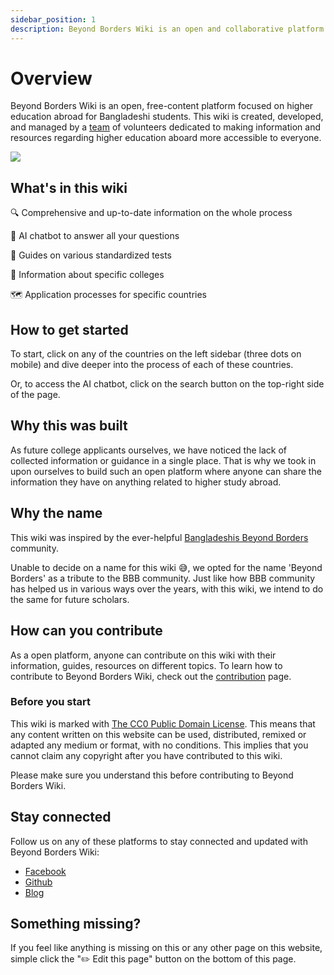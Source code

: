 ```yaml
---
sidebar_position: 1
description: Beyond Borders Wiki is an open and collaborative platform designed to empower Bangladeshi students on their journey to study abroad.
---
```


# Overview

Beyond Borders Wiki is an open, free-content platform focused on higher education abroad for Bangladeshi students. This wiki is created, developed, and managed by a [team](/team) of volunteers dedicated to making information and resources regarding higher education aboard more accessible to everyone.

![](/img/banner-thin-dark.png)

## What's in this wiki

🔍 Comprehensive and up-to-date information on the whole process

🤖 AI chatbot to answer all your questions

📘 Guides on various standardized tests

🏫  Information about specific colleges

🗺️ Application processes for specific countries

## How to get started

To start, click on any of the countries on the left sidebar (three dots on mobile) and dive deeper into the process of each of these countries.

Or, to access the AI chatbot, click on the search button on the top-right side of the page.

## Why this was built

As future college applicants ourselves, we have noticed the lack of collected information or guidance in a single place. That is why we took in upon ourselves to build such an open platform where anyone can share the information they have on anything related to higher study abroad.

## Why the name

This wiki was inspired by the ever-helpful [Bangladeshis Beyond Borders](https://www.facebook.com/groups/BdBeyondBorder) community.

Unable to decide on a name for this wiki 😅, we opted for the name 'Beyond Borders' as a tribute to the BBB community. Just like how BBB community has helped us in various ways over the years, with this wiki, we intend to do the same for future scholars.

## How can you contribute

As a open platform, anyone can contribute on this wiki with their information, guides, resources on different topics. To learn how to contribute to Beyond Borders Wiki, check out the [contribution](/contribute) page.

### Before you start

This wiki is marked with [The CC0 Public Domain License](https://creativecommons.org/publicdomain/zero/1.0/). This means that any content written on this website can be used, distributed, remixed or adapted any medium or format, with no conditions. This implies that you cannot claim any copyright after you have contributed to this wiki.

Please make sure you understand this before contributing to Beyond Borders Wiki.


## Stay connected

Follow us on any of these platforms to stay connected and updated with Beyond Borders Wiki:

- [Facebook](https://www.facebook.com/wiki.beyondborders)
- [Github](https://github.com/MY-Sabil/beyondborders-wiki)
- [Blog](/blog)

## Something missing?

If you feel like anything is missing on this or any other page on this website, simple click the "✏️ Edit this page" button on the bottom of this page.